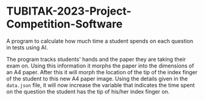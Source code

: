 # TUBITAK-2023-Project-Competition-Software
 A program to calculate how much time a student spends on each question in tests using AI.


The program tracks students' hands and the paper they are taking their exam on. Using this information it morphs the paper into the dimensions of an A4 paper. After this it will morph the location of the tip of the index finger of the student to this new A4 paper image. Using the details given in the `data.json` file, it will now increase the variable that indicates the time spent on the question the student has the tip of his/her index finger on.
